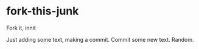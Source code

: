 # fork-this-junk

Fork it, innit

Just adding some text, making a commit.
Commit some new text. Random.
